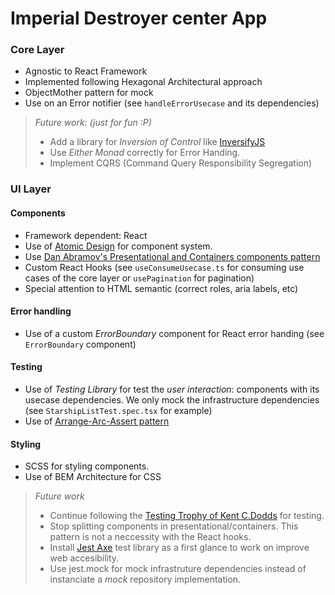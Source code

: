 # Imperial Destroyer center App

### Core Layer

- Agnostic to React Framework
- Implemented following Hexagonal Architectural approach
- ObjectMother pattern for mock
- Use on an Error notifier (see `handleErrorUsecase` and its dependencies)
    
> *Future work: (just for fun :P)*
> - Add a library for _Inversion of Control_ like [InversifyJS](https://inversify.io/)
> - Use _Either Monad_ correctly for Error Handing.
> - Implement CQRS (Command Query Responsibility Segregation)

### UI Layer

#### Components
- Framework dependent: React
- Use of [Atomic Design](https://www.uifrommars.com/atomic-design-ventajas/) for component system.
- Use [Dan Abramov's Presentational and Containers components pattern](https://medium.com/@dan_abramov/smart-and-dumb-components-7ca2f9a7c7d0) 
- Custom React Hooks (see `useConsumeUsecase.ts` for consuming use cases of the core layer or `usePagination` for pagination)
- Special attention to HTML semantic (correct roles, aria labels, etc)
#### Error handling
- Use of a custom _ErrorBoundary_ component for React error handing (see `ErrorBoundary` component)
#### Testing 
- Use of _Testing Library_ for test the _user interaction_: components with its usecase dependencies. We only mock the infrastructure dependencies (see `StarshipListTest.spec.tsx` for example)
- Use of [Arrange-Arc-Assert pattern](https://medium.com/@pjbgf/title-testing-code-ocd-and-the-aaa-pattern-df453975ab80)
  
#### Styling
- SCSS for styling components.
- Use of BEM Architecture for CSS
 
> *Future work*
> - Continue following the [Testing Trophy of Kent C.Dodds](https://kentcdodds.com/blog/write-tests) for testing.
> - Stop splitting components in presentational/containers. This pattern is not a neccessity with the React hooks.
> - Install [Jest Axe](https://github.com/nickcolley/jest-axe) test library as a first glance to work on improve web accesibility.
> - Use jest.mock for mock infrastruture dependencies instead of instanciate a *mock* repository implementation.
